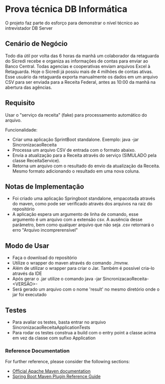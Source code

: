 # Prova técnica DB Informática

O projeto faz parte do esforço para demonstrar o nível técnico ao intrevistador DB Server

## Cenário de Negócio
Todo dia útil por volta das 6 horas da manhã um colaborador da retaguarda do Sicredi recebe e organiza as informações de
contas para enviar ao Banco Central. Todas agencias e cooperativas enviam arquivos Excel à Retaguarda. Hoje o Sicredi
já possiu mais de 4 milhões de contas ativas.
Esse usuário da retaguarda exporta manualmente os dados em um arquivo CSV para ser enviada para a Receita Federal,
antes as 10:00 da manhã na abertura das agências.

## Requisito
Usar o "serviço da receita" (fake) para processamento automático do arquivo.

Funcionalidade:
* Criar uma aplicação SprintBoot standalone. Exemplo: java -jar SincronizacaoReceita <input-file>
* Processa um arquivo CSV de entrada com o formato abaixo.
* Envia a atualização para a Receita através do serviço (SIMULADO pela classe ReceitaService).
* Retorna um arquivo com o resultado do envio da atualização da Receita. Mesmo formato adicionando o resultado em uma
   nova coluna.

## Notas de Implementação

* Foi criado uma aplicação Springboot standalone, empacotada através do maven, como pode ser verificado através dos arquivos na raiz do repositório
* A aplicação espera um argumento de linha de comando, esse argumento é um arquivo com a extensão csv. A ausência desse parâmetro, bem como qualquer arquivo que não seja .csv retornará o erro "Arquivo incomprerensível"

## Modo de Usar
* Faça o download do repositório
* Utilize o wrapper do maven através do comando ./mvnw.
* Além de utilizar o wrapper para criar o Jar. Também é possível cria-lo através da IDE
* Após gerar o .jar utilize o comando java -jar SincronizacaoReceita-<VERSÃO>-<SNAPSHOT> <input-file>
* Será gerado um arquivo com o nome 'result' no mesmo diretório onde o jar foi executado

## Testes
* Para avaliar os testes, basta entrar no arquivo SincronizacaoReceitaApplicationTests
* Para rodar os testes construa a build com o entry point a classe acima em vez da classe com sufixo Application

### Reference Documentation

For further reference, please consider the following sections:

* [Official Apache Maven documentation](https://maven.apache.org/guides/index.html)
* [Spring Boot Maven Plugin Reference Guide](https://docs.spring.io/spring-boot/docs/3.0.0/maven-plugin/reference/html/)

